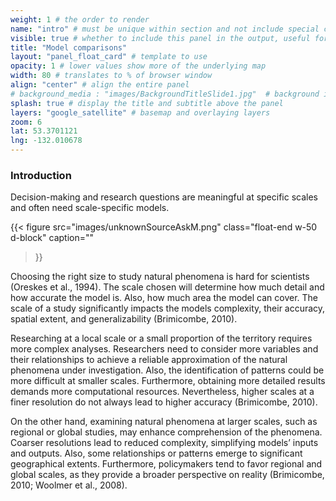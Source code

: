 ```yaml
---
weight: 1 # the order to render
name: "intro" # must be unique within section and not include special characters
visible: true # whether to include this panel in the output, useful for testing
title: "Model comparisons"
layout: "panel_float_card" # template to use
opacity: 1 # lower values show more of the underlying map
width: 80 # translates to % of browser window
align: "center" # align the entire panel
# background_media : "images/BackgroundTitleSlide1.jpg"  # background image rendered behind the panel, covering map
splash: true # display the title and subtitle above the panel
layers: "google_satellite" # basemap and overlaying layers
zoom: 6
lat: 53.3701121
lng: -132.010678
---
```

### Introduction
Decision-making and research questions are meaningful at specific scales and often need scale-specific models. 

{{< figure src="images/unknownSourceAskM.png" 
class="float-end w-50 d-block" 
caption="" 
>}}

Choosing the right size to study natural phenomena is hard for scientists (Oreskes et al., 1994). The scale chosen will determine how much detail and how accurate the model is. Also, how much area the model can cover. The scale of a study significantly impacts the models complexity, their accuracy, spatial extent, and generalizability (Brimicombe, 2010). 

Researching at a local scale or a small proportion of the territory requires more complex analyses. Researchers need to consider more variables and their relationships to achieve a reliable approximation of the natural phenomena under investigation. Also, the identification of patterns could be more difficult at smaller scales. Furthermore, obtaining more detailed results demands more computational resources. Nevertheless, higher scales at a finer resolution do not always lead to higher accuracy (Brimicombe, 2010). 

On the other hand, examining natural phenomena at larger scales, such as regional or global studies, may enhance comprehension of the phenomena. Coarser resolutions lead to reduced complexity, simplifying models’ inputs and outputs. Also, some relationships or patterns emerge to significant geographical extents. Furthermore, policymakers tend to favor regional and global scales, as they provide a broader perspective on reality (Brimicombe, 2010; Woolmer et al., 2008).


